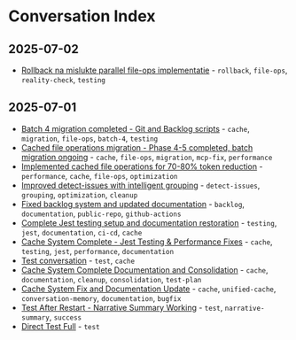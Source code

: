 # Conversation Index

## 2025-07-02

- [Rollback na mislukte parallel file-ops implementatie](2025-07-02-14-21-51-rollback-na-mislukte-parallel-file-ops-implementat.md) - `rollback`, `file-ops`, `reality-check`, `testing`

## 2025-07-01

- [Batch 4 migration completed - Git and Backlog scripts](2025-07-01-23-24-59-batch-4-migration-completed-git-and-backlog-script.md) - `cache`, `migration`, `file-ops`, `batch-4`, `testing`
- [Cached file operations migration - Phase 4-5 completed, batch migration ongoing](2025-07-01-23-09-29-cached-file-operations-migration-phase-4-5-complet.md) - `cache`, `file-ops`, `migration`, `mcp-fix`, `performance`
- [Implemented cached file operations for 70-80% token reduction](2025-07-01-21-59-13-implemented-cached-file-operations-for-70-80-token.md) - `performance`, `cache`, `file-ops`, `optimization`
- [Improved detect-issues with intelligent grouping](2025-07-01-21-07-08-improved-detect-issues-with-intelligent-grouping.md) - `detect-issues`, `grouping`, `optimization`, `cleanup`
- [Fixed backlog system and updated documentation](2025-07-01-20-41-05-fixed-backlog-system-and-updated-documentation.md) - `backlog`, `documentation`, `public-repo`, `github-actions`
- [Complete Jest testing setup and documentation restoration](2025-07-01-16-47-43-complete-jest-testing-setup-and-documentation-rest.md) - `testing`, `jest`, `documentation`, `ci-cd`, `cache`
- [Cache System Complete - Jest Testing & Performance Fixes](2025-07-01-15-58-32-cache-system-complete-jest-testing-performance-fix.md) - `cache`, `testing`, `jest`, `performance`, `documentation`
- [Test conversation](2025-07-01-15-13-25-test-conversation.md) - `test`, `cache`
- [Cache System Complete Documentation and Consolidation](2025-07-01-14-27-52-cache-system-complete-documentation-and-consolidat.md) - `cache`, `documentation`, `cleanup`, `consolidation`, `test-plan`
- [Cache System Fix and Documentation Update](2025-07-01-13-24-44-cache-system-fix-and-documentation-update.md) - `cache`, `unified-cache`, `conversation-memory`, `documentation`, `bugfix`
- [Test After Restart - Narrative Summary Working](2025-07-01-12-28-58-test-after-restart-narrative-summary-working.md) - `test`, `narrative-summary`, `success`
- [Direct Test Full](2025-07-01-12-17-18-direct-test-full.md) - `test`

